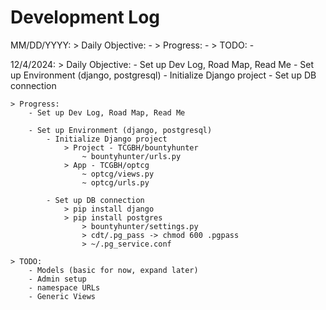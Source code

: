 # Development Log

MM/DD/YYYY:
    > Daily Objective:
        - 
    > Progress:
        - 
    > TODO:
        - 

12/4/2024:
    > Daily Objective:
        - Set up Dev Log, Road Map, Read Me
        - Set up Environment (django, postgresql)
            - Initialize Django project
            - Set up DB connection

    > Progress:
        - Set up Dev Log, Road Map, Read Me

        - Set up Environment (django, postgresql)
            - Initialize Django project
                > Project - TCGBH/bountyhunter
                    ~ bountyhunter/urls.py
                > App - TCGBH/optcg
                    ~ optcg/views.py
                    ~ optcg/urls.py

            - Set up DB connection
                > pip install django
                > pip install postgres
                    > bountyhunter/settings.py
                    > cdt/.pg_pass -> chmod 600 .pgpass
                    > ~/.pg_service.conf

    > TODO:
        - Models (basic for now, expand later)
        - Admin setup
        - namespace URLs
        - Generic Views